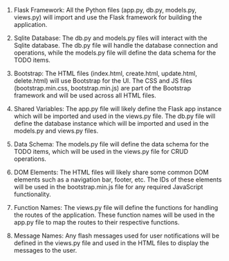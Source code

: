 1. Flask Framework: All the Python files (app.py, db.py, models.py, views.py) will import and use the Flask framework for building the application.

2. Sqlite Database: The db.py and models.py files will interact with the Sqlite database. The db.py file will handle the database connection and operations, while the models.py file will define the data schema for the TODO items.

3. Bootstrap: The HTML files (index.html, create.html, update.html, delete.html) will use Bootstrap for the UI. The CSS and JS files (bootstrap.min.css, bootstrap.min.js) are part of the Bootstrap framework and will be used across all HTML files.

4. Shared Variables: The app.py file will likely define the Flask app instance which will be imported and used in the views.py file. The db.py file will define the database instance which will be imported and used in the models.py and views.py files.

5. Data Schema: The models.py file will define the data schema for the TODO items, which will be used in the views.py file for CRUD operations.

6. DOM Elements: The HTML files will likely share some common DOM elements such as a navigation bar, footer, etc. The IDs of these elements will be used in the bootstrap.min.js file for any required JavaScript functionality.

7. Function Names: The views.py file will define the functions for handling the routes of the application. These function names will be used in the app.py file to map the routes to their respective functions.

8. Message Names: Any flash messages used for user notifications will be defined in the views.py file and used in the HTML files to display the messages to the user.